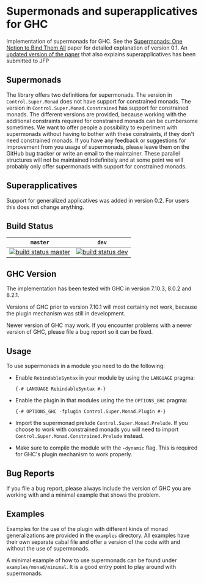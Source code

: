 # Supermonads and superapplicatives for GHC

Implementation of supermonads for GHC. See the 
[Supermonads: One Notion to Bind Them All](http://jbracker.de/publications/2016-BrackerNilsson-Supermonads.pdf) 
paper for detailed explanation of version 0.1.
An [updated version of the paper](http://jbracker.de/publications/2017-BrackerNilsson-SupermonadsAndSuperapplicatives-UnderConsideration.pdf) 
that also explains superapplicatives has been submitted to JFP

## Supermonads

The library offers two definitions for supermonads. The version 
in `Control.Super.Monad` does not have support for constrained
monads. The version in `Control.Super.Monad.Constrained` has 
support for constrained monads. The different versions are 
provided, because working with the additional constraints 
required for constrained monads can be cumbersome sometimes.
We want to offer people a possibility to experiment with supermonads 
without having to bother with these constraints, if they don't need 
constrained monads. If you have any feedback or suggestions for 
improvement from you usage of supermonads, please leave them on
the GitHub bug tracker or write an email to the maintainer.
These parallel structures will not be maintained indefinitely and
at some point we will probably only offer supermonads with support
for constrained monads.

## Superapplicatives

Support for generalized applicatives was added in version 0.2.
For users this does not change anything. 

## Build Status

`master` | `dev`
---------|---------
[![build status master][TravisBuildMaster]](https://travis-ci.org/jbracker/supermonad) | [![build status dev][TravisBuildDev]](https://travis-ci.org/jbracker/supermonad)

## GHC Version

The implementation has been tested with GHC in version 7.10.3, 8.0.2 and 8.2.1.

Versions of GHC prior to version 7.10.1 will most certainly not work,
because the plugin mechanism was still in development.

Newer version of GHC may work. If you encounter problems with a newer version
of GHC, please file a bug report so it can be fixed.

## Usage

To use supermonads in a module you need to do the following:

* Enable `RebindableSyntax` in your module by using the `LANGUAGE` pragma:
  
  ```{-# LANGUAGE RebindableSyntax #-}```
  
* Enable the plugin in that modules using the the `OPTIONS_GHC` pragma:
  
  ```{-# OPTIONS_GHC -fplugin Control.Super.Monad.Plugin #-}```
  
* Import the supermonad prelude `Control.Super.Monad.Prelude`.
  If you choose to work with constrained monads you will need to
  import `Control.Super.Monad.Constrained.Prelude` instead.
* Make sure to compile the module with the `-dynamic` flag.
  This is required for GHC's plugin mechanism to work properly.

## Bug Reports

If you file a bug report, please always include the version of GHC 
you are working with and a minimal example that shows the problem.

## Examples

Examples for the use of the plugin with different kinds of monad generalizations 
are provided in the `examples` directory. All examples have their own separate 
cabal file and offer a version of the code with and without the use of supermonads.

A minimal example of how to use supermonads can be found under `examples/monad/minimal`.
It is a good entry point to play around with supermonads.


[TravisBuildMaster]: https://travis-ci.org/jbracker/supermonad.svg?branch=master
[TravisBuildDev]: https://travis-ci.org/jbracker/supermonad.svg?branch=dev
